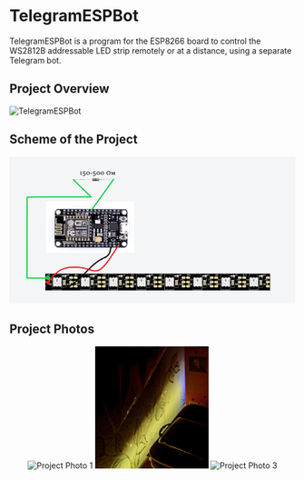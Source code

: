 # TelegramESPBot

TelegramESPBot is a program for the ESP8266 board to control the WS2812B addressable LED strip remotely or at a distance, using a separate Telegram bot.

## Project Overview


![TelegramESPBot](./assets/Photos.png)


## Scheme of the Project


![Scheme of the project](./assets/shems.png)


## Project Photos

<div align="center">
  
  <img src="./assets/zyro-image5.png" alt="Project Photo 1" width="200">
  
  <img src="./assets/zyro-image1.png" alt="Project Photo 2" width="200">
  
  <img src="./assets/zyro-image.png" alt="Project Photo 3" width="200">
</div>


